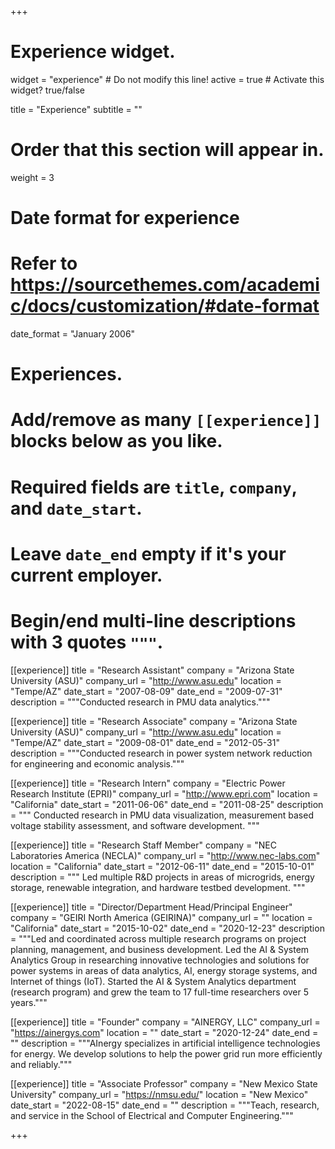 +++
# Experience widget.
widget = "experience"  # Do not modify this line!
active = true  # Activate this widget? true/false

title = "Experience"
subtitle = ""

# Order that this section will appear in.
weight = 3

# Date format for experience
#   Refer to https://sourcethemes.com/academic/docs/customization/#date-format
date_format = "January 2006"

# Experiences.
#   Add/remove as many `[[experience]]` blocks below as you like.
#   Required fields are `title`, `company`, and `date_start`.
#   Leave `date_end` empty if it's your current employer.
#   Begin/end multi-line descriptions with 3 quotes `"""`.

[[experience]]
  title = "Research Assistant"
  company = "Arizona State University (ASU)"
  company_url = "http://www.asu.edu"
  location = "Tempe/AZ"
  date_start = "2007-08-09"
  date_end = "2009-07-31"
  description = """Conducted research in PMU data analytics."""

[[experience]]
  title = "Research Associate"
  company = "Arizona State University (ASU)"
  company_url = "http://www.asu.edu"
  location = "Tempe/AZ"
  date_start = "2009-08-01"
  date_end = "2012-05-31"
  description = """Conducted research in power system network reduction for engineering and economic analysis."""

[[experience]]
  title = "Research Intern"
  company = "Electric Power Research Institute (EPRI)"
  company_url = "http://www.epri.com"
  location = "California"
  date_start = "2011-06-06"
  date_end = "2011-08-25"
  description = """ Conducted research in PMU data visualization, measurement based voltage stability assessment, and software development. """
 
[[experience]]
  title = "Research Staff Member"
  company = "NEC Laboratories America (NECLA)"
  company_url = "http://www.nec-labs.com"
  location = "California"
  date_start = "2012-06-11"
  date_end = "2015-10-01"
  description = """ Led multiple R&D projects in areas of microgrids, energy storage, renewable integration, and hardware testbed development. """
 
[[experience]]
  title = "Director/Department Head/Principal Engineer"
  company = "GEIRI North America (GEIRINA)"
  company_url = ""
  location = "California"
  date_start = "2015-10-02"
  date_end = "2020-12-23"
  description = """Led and coordinated across multiple research programs on project planning, management, and business development. Led the AI & System Analytics Group in researching innovative technologies and solutions for power systems in areas of data analytics, AI, energy storage systems, and Internet of things (IoT). Started the AI & System Analytics department (research program) and grew the team to 17 full-time researchers over 5 years."""
 
[[experience]]
  title = "Founder"
  company = "AINERGY, LLC"
  company_url = "https://ainergys.com"
  location = ""
  date_start = "2020-12-24"
  date_end = ""
  description = """AInergy specializes in artificial intelligence technologies for energy. We develop solutions to help the power grid run more efficiently and reliably."""

[[experience]]
  title = "Associate Professor"
  company = "New Mexico State University"
  company_url = "https://nmsu.edu/"
  location = "New Mexico"
  date_start = "2022-08-15"
  date_end = ""
  description = """Teach, research, and service in the School of Electrical and Computer Engineering."""

+++
